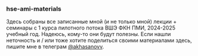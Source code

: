 ### hse-ami-materials

Здесь собраны все записанные мной (и не только мной) лекции + семинары с 1 курса пилотного потока 
 ВШЭ ФКН ПМИ, 2024-2025 учебный год. 
Надеюсь, кому-то они будут полезны. Если нашли неточность и / или тоже хотите поделиться своими материалами здесь, 
пишите мне в телеграм
 [@akhasanovv](https://t.me/akhasanovv). 